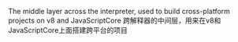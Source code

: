 The middle layer across the interpreter, used to build cross-platform projects on v8 and JavaScriptCore
跨解释器的中间层，用来在v8和JavaScriptCore上面搭建跨平台的项目
